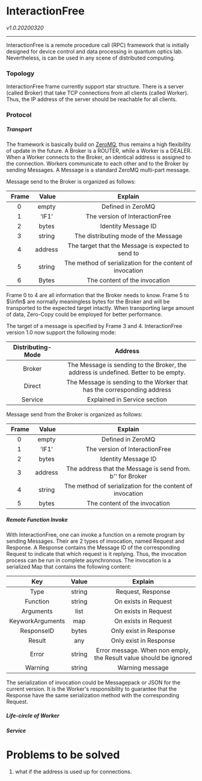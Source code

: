 # InteractionFree

*v1.0.20200320*

------

InteractionFree is a remote procedure call (RPC) framework that is initially designed for device control and data processing in quantum optics lab. Nevertheless, is can be used in any scene of distributed computing.



### Topology

InteractionFree frame currently support star structure. There is a server (called Broker) that take TCP connections from all clients (called Worker). Thus, the IP address of the server should be reachable for all clients.



### Protocol

##### Transport

The framework is basically build on [ZeroMQ](https://zeromq.org/), thus remains a high flexibility of update in the future. A Broker is a ROUTER, while a Worker is a DEALER. When a Worker connects to the Broker, an identical address is assigned to the connection. Workers communicate to each other and to the Broker by sending Messages. A Message is a standard ZeroMQ multi-part message.

Message send to the Broker is organized as follows:


| &nbsp;Frame | &nbsp;Value | Explain |
| :-: | :-: | :-: |
| 0 | empty | Defined in ZeroMQ |
| 1 | 'IF1' | The version of InteractionFree |
|       2       | bytes |         Identity Message ID         |
|       3       |      string      | The distributing mode of the Message |
|       4       |     address | The target that the Message is expected to send to |
| 5 | string | The method of serialization for the content of invocation |
| 6 | Bytes | The content of the invocation |

Frame 0 to 4 are all information that the Broker needs to know. Frame 5 to $\infin$ are normally meaningless bytes for the Broker and will be transported to the expected target intactly. When transporting large amount of data, Zero-Copy could be employed for better performance.

The target of a message is specified by Frame 3 and 4. InteractionFree version 1.0 now support the following mode:

| Distributing-Mode |                           Address                            |
| :---------------: | :----------------------------------------------------------: |
|      Broker       | The Message is sending to the Broker, the address is undefined. Better to be empty. |
|      Direct       | The Message is sending to the Worker that has the corresponding address |
|      Service      |                 Explained in Service section                 |

Message send from the Broker is organized as follows:

| &nbsp;Frame | &nbsp;Value |                          Explain                          |
| :---------: | :---------: | :-------------------------------------------------------: |
|      0      |    empty    |                     Defined in ZeroMQ                     |
|      1      |    'IF1'    |              The version of InteractionFree               |
|      2      |    bytes    |                    Identity Message ID                    |
|      3      |   address   | The address that the Message is send from. b'' for Broker |
|      4      |   string    | The method of serialization for the content of invocation |
|      5      |    bytes    |               The content of the invocation               |



##### Remote Function Invoke

With InteractionFree, one can invoke a function on a remote program by sending Messages. Their are 2 types of invocation, named Request and Response. A Response contains the Message ID of the corresponding Request to indicate that which request is it replying. Thus, the invocation process can be run in complete asynchronous. The invocation is a serialized Map that contains the following content:

|       Key        | Value  |                           Explain                            |
| :--------------: | :----: | :----------------------------------------------------------: |
|       Type       | string |                      Request, Response                       |
|     Function     | string |                     On exists in Request                     |
|    Arguments     |  list  |                     On exists in Request                     |
| KeyworkArguments |  map   |                     On exists in Request                     |
|    ResponseID    | bytes  |                    Only exist in Response                    |
|      Result      |  any   |                    Only exist in Response                    |
|      Error       | string | Error message. When non emply, the Result value should be ignored |
|     Warning      | string |                       Warning message                        |

The serialization of invocation could be Messagepack or JSON for the current version. It is the Worker's responsibility to guarantee that the Response have the same serialization method with the corresponding Request.



##### Life-circle of Worker



##### Service







# Problems to be solved

1. what if the address is used up for connections.